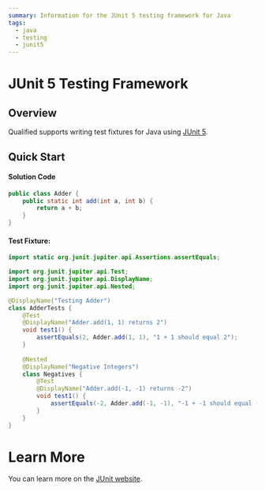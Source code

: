 ```yaml
---
summary: Information for the JUnit 5 testing framework for Java
tags:
  - java
  - testing
  - junit5
---
```


# JUnit 5 Testing Framework

## Overview

Qualified supports writing test fixtures for Java using [JUnit 5][1].

## Quick Start

#### Solution Code

```java
public class Adder {
    public static int add(int a, int b) {
        return a + b;
    }
}
```

#### Test Fixture:

```java
import static org.junit.jupiter.api.Assertions.assertEquals;

import org.junit.jupiter.api.Test;
import org.junit.jupiter.api.DisplayName;
import org.junit.jupiter.api.Nested;

@DisplayName("Testing Adder")
class AdderTests {
    @Test
    @DisplayName("Adder.add(1, 1) returns 2")
    void test1() {
        assertEquals(2, Adder.add(1, 1), "1 + 1 should equal 2");
    }
    
    @Nested
    @DisplayName("Negative Integers")
    class Negatives {
        @Test
        @DisplayName("Adder.add(-1, -1) returns -2")
        void test1() {
            assertEquals(-2, Adder.add(-1, -1), "-1 + -1 should equal -2");
        }
    }
}
```

# Learn More

You can learn more on the [JUnit website][1].

[1]: https://junit.org/junit5/

